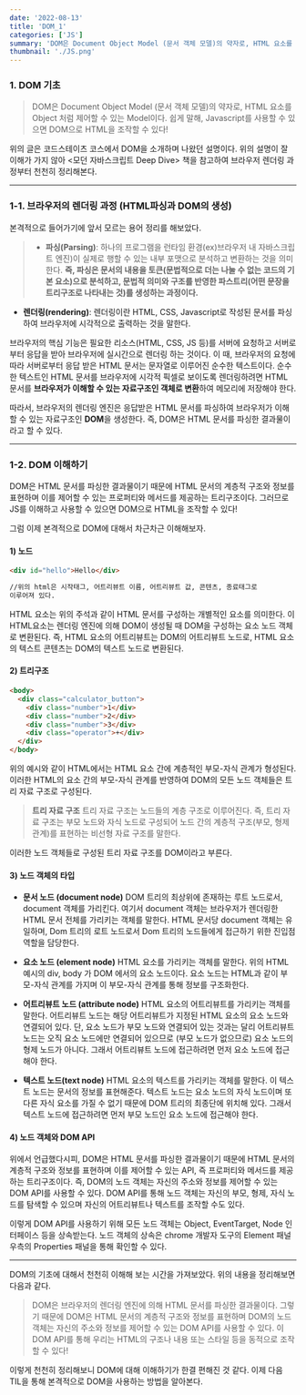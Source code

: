 ```yaml
---
date: '2022-08-13'
title: 'DOM_1'
categories: ['JS']
summary: 'DOM은 Document Object Model (문서 객체 모델)의 약자로, HTML 요소를 Object 처럼 제어할 수 있는 Model이다. 쉽게 말해, Javascript를 사용할 수 있으면 DOM으로 HTML을 조작할 수 있다!'
thumbnail: './JS.png'
---
```


### 1. DOM 기초

> DOM은 Document Object Model (문서 객체 모델)의 약자로, HTML 요소를 Object 처럼 제어할 수 있는 Model이다. 쉽게 말해, Javascript를 사용할 수 있으면 DOM으로 HTML을 조작할 수 있다!

위의 글은 코드스테이츠 코스에서 DOM을 소개하며 나왔던 설명이다. 위의 설명이 잘 이해가 가지 않아 <모던 자바스크립트 Deep Dive> 책을 참고하여 브라우저 렌더링 과정부터 천천히 정리해본다.

---

### 1-1. 브라우저의 렌더링 과정 (HTML파싱과 DOM의 생성)

본격적으로 들어가기에 앞서 모르는 용어 정리를 해보았다.

> - **파싱(Parsing)**: 하나의 프로그램을 런타임 환경(ex)브라우저 내 자바스크립트 엔진)이 실제로 행할 수 있는 내부 포맷으로 분석하고 변환하는 것을 의미한다. **즉, 파싱은 문서의 내용을 토큰(문법적으로 더는 나눌 수 없는 코드의 기본 요소)으로 분석하고, 문법적 의미와 구조를 반영한 파스트리(어떤 문장을 트리구조로 나타내는 것)를 생성하는 과정이다.**

- **렌더링(rendering)**: 렌더링이란 HTML, CSS, Javascript로 작성된 문서를 파싱하여 브라우저에 시각적으로 출력하는 것을 말한다.

브라우저의 핵심 기능은 필요한 리소스(HTML, CSS, JS 등)를 서버에 요청하고 서버로부터 응답을 받아 브라우저에 실시간으로 렌더링 하는 것이다.
이 때, 브라우저의 요청에 따라 서버로부터 응답 받은 HTML 문서는 문자열로 이루어진 순수한 텍스트이다. 순수한 텍스트인 HTML 문서를 브라우저에 시각적 픽셀로 보이도록 렌더링하려면 HTML 문서를 **브라우저가 이해할 수 있는 자료구조인 객체로 변환**하여 메모리에 저장해야 한다.

따라서, 브라우저의 렌더링 엔진은 응답받은 HTML 문서를 파싱하여 브라우저가 이해할 수 있는 자료구조인 **DOM**을 생성한다.
즉, DOM은 HTML 문서를 파싱한 결과물이라고 할 수 있다.

---

### 1-2. DOM 이해하기

DOM은 HTML 문서를 파싱한 결과물이기 때문에 HTML 문서의 계층적 구조와 정보를 표현하며 이를 제어할 수 있는 프로퍼티와 메서드를 제공하는 트리구조이다. 그러므로 JS를 이해하고 사용할 수 있으면 DOM으로 HTML을 조작할 수 있다!

그럼 이제 본격적으로 DOM에 대해서 차근차근 이해해보자.

#### 1) 노드

```html
<div id="hello">Hello</div>

//위의 html은 시작태그, 어트리뷰트 이름, 어트리뷰트 값, 콘텐츠, 종료태그로
이루어져 있다.
```

HTML 요소는 위의 주석과 같이 HTML 문서를 구성하는 개별적인 요소를 의미한다.
이 HTML요소는 렌더링 엔진에 의해 DOM이 생성될 때 DOM을 구성하는 요소 노드 객체로 변환된다.
즉, HTML 요소의 어트리뷰트는 DOM의 어트리뷰트 노드로, HTML 요소의 텍스트 콘텐츠는 DOM의 텍스트 노드로 변환된다.

#### 2) 트리구조

```HTML
<body>
  <div class="calculator_button">
    <div class="number">1</div>
    <div class="number">2</div>
    <div class="number">3</div>
    <div class="operator">+</div>
  </div>
</body>
```

위의 예시와 같이 HTML에서는 HTML 요소 간에 계층적인 부모-자식 관계가 형성된다.
이러한 HTML의 요소 간의 부모-자식 관계를 반영하여 DOM의 모든 노드 객체들은 트리 자료 구조로 구성된다.

> **트리 자료 구조**
> 트리 자료 구조는 노드들의 계층 구조로 이루어진다.
> 즉, 트리 자료 구조는 부모 노드와 자식 노드로 구성되어 노드 간의 계층적 구조(부모, 형제 관계)를 표현하는 비선형 자료 구조를 말한다.

이러한 노드 객체들로 구성된 트리 자료 구조를 DOM이라고 부른다.

#### 3) 노드 객체의 타입

- **문서 노드 (document node)**
  DOM 트리의 최상위에 존재하는 루트 노드로서, document 객체를 가리킨다. 여기서 document 객체는 브라우저가 렌더링한 HTML 문서 전체를 가리키는 객체를 말한다.
  HTML 문서당 document 객체는 유일하며, Dom 트리의 로트 노드로서 Dom 트리의 노드들에게 접근하기 위한 진입점 역할을 담당한다.

- **요소 노드 (element node)**
  HTML 요소를 가리키는 객체를 말한다. 위의 HTML 예시의 div, body 가 DOM 에서의 요소 노드이다. 요소 노드는 HTML과 같이 부모-자식 관계를 가지며 이 부모-자식 관계를 통해 정보를 구조화한다.

- **어트리뷰트 노드 (attribute node)**
  HTML 요소의 어트리뷰트를 가리키는 객체를 말한다. 어트리뷰트 노드는 해당 어트리뷰트가 지정된 HTML 요소의 요소 노드와 연결되어 있다. 단, 요소 노드가 부모 노드와 연결되어 있는 것과는 달리 어트리뷰트 노드는 오직 요소 노드에만 연결되어 있으므로 (부모 노드가 없으므로) 요소 노드의 형제 노드가 아니다. 그래서 어트리뷰트 노드에 접근하려면 먼저 요소 노드에 접근해야 한다.

- **텍스트 노드(text node)**
  HTML 요소의 텍스트를 가리키는 객체를 말한다. 이 텍스트 노드는 문서의 정보를 표현해준다. 텍스트 노드는 요소 노드의 자식 노드이며 또다른 자식 요소를 가질 수 없기 때문에 DOM 트리의 최종단에 위치해 있다. 그래서 텍스트 노드에 접근하려면 먼저 부모 노드인 요소 노드에 접근해야 한다.

#### 4) 노드 객체와 DOM API

위에서 언급했다시피, DOM은 HTML 문서를 파싱한 결과물이기 때문에 HTML 문서의 계층적 구조와 정보를 표현하며 이를 제어할 수 있는 API, 즉 프로퍼티와 메서드를 제공하는 트리구조이다. 즉, DOM의 노드 객체는 자신의 주소와 정보를 제어할 수 있는 DOM API를 사용할 수 있다.
DOM API를 통해 노드 객체는 자신의 부모, 형제, 자식 노드를 탐색할 수 있으며 자신의 어트리뷰트나 텍스트를 조작할 수도 있다.

이렇게 DOM API를 사용하기 위해 모든 노드 객체는 Object, EventTarget, Node 인터페이스 등을 상속받는다. 노드 객체의 상속은 chrome 개발자 도구의 Element 패널 우측의 Properties 패널을 통해 확인할 수 있다.

---

DOM의 기초에 대해서 천천히 이해해 보는 시간을 가져보았다. 위의 내용을 정리해보면 다음과 같다.

> DOM은 브라우저의 렌더링 엔진에 의해 HTML 문서를 파싱한 결과물이다.
> 그렇기 때문에 DOM은 HTML 문서의 계층적 구조와 정보를 표현하며 DOM의 노드 객체는 자신의 주소와 정보를 제어할 수 있는 DOM API를 사용할 수 있다.
> 이 DOM API를 통해 우리는 HTML의 구조나 내용 또는 스타일 등을 동적으로 조작할 수 있다!

이렇게 천천히 정리해보니 DOM에 대해 이해하기가 한결 편해진 것 같다. 이제 다음 TIL을 통해 본격적으로 DOM을 사용하는 방법을 알아본다.
